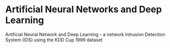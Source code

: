 # Artificial Neural Networks and Deep Learning


Artificial Neural Network and Deep Learning - a network Intrusion Detection System (IDS) using the KDD Cup 1999 dataset
